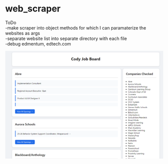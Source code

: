 # web_scraper
ToDo  
-make scraper into object methods for which I can paramaterize the websites as args  
-separate website list into separate directory with each file  
-debug edmentum, edtech.com

![Preview Image](img/Preview1.PNG)

